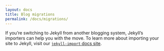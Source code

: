 ```yaml
---
layout: docs
title: Blog migrations
permalink: /docs/migrations/
---
```


If you’re switching to Jekyll from another blogging system, Jekyll’s importers
can help you with the move. To learn more about importing your site to Jekyll,
visit our [`jekyll-import` docs site](http://import.jekyll.ymlrb.com/docs/home/).
